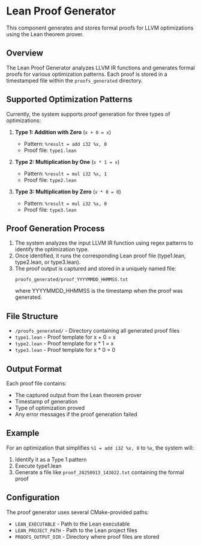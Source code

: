 # Lean Proof Generator

This component generates and stores formal proofs for LLVM optimizations using the Lean theorem prover.

## Overview

The Lean Proof Generator analyzes LLVM IR functions and generates formal proofs for various optimization patterns. Each proof is stored in a timestamped file within the `proofs_generated` directory.

## Supported Optimization Patterns

Currently, the system supports proof generation for three types of optimizations:

1. **Type 1: Addition with Zero** (`x + 0 = x`)

   - Pattern: `%result = add i32 %x, 0`
   - Proof file: `type1.lean`

2. **Type 2: Multiplication by One** (`x * 1 = x`)

   - Pattern: `%result = mul i32 %x, 1`
   - Proof file: `type2.lean`

3. **Type 3: Multiplication by Zero** (`x * 0 = 0`)
   - Pattern: `%result = mul i32 %x, 0`
   - Proof file: `type3.lean`

## Proof Generation Process

1. The system analyzes the input LLVM IR function using regex patterns to identify the optimization type.
2. Once identified, it runs the corresponding Lean proof file (type1.lean, type2.lean, or type3.lean).
3. The proof output is captured and stored in a uniquely named file:
   ```
   proofs_generated/proof_YYYYMMDD_HHMMSS.txt
   ```
   where YYYYMMDD_HHMMSS is the timestamp when the proof was generated.

## File Structure

- `/proofs_generated/` - Directory containing all generated proof files
- `type1.lean` - Proof template for x + 0 = x
- `type2.lean` - Proof template for x \* 1 = x
- `type3.lean` - Proof template for x \* 0 = 0

## Output Format

Each proof file contains:

- The captured output from the Lean theorem prover
- Timestamp of generation
- Type of optimization proved
- Any error messages if the proof generation failed

## Example

For an optimization that simplifies `%1 = add i32 %x, 0` to `%x`, the system will:

1. Identify it as a Type 1 pattern
2. Execute type1.lean
3. Generate a file like `proof_20250913_143022.txt` containing the formal proof

## Configuration

The proof generator uses several CMake-provided paths:

- `LEAN_EXECUTABLE` - Path to the Lean executable
- `LEAN_PROJECT_PATH` - Path to the Lean project files
- `PROOFS_OUTPUT_DIR` - Directory where proof files are stored
